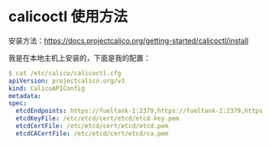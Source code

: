 # calicoctl 使用方法

安装方法：https://docs.projectcalico.org/getting-started/calicoctl/install

我是在本地主机上安装的，下面是我的配置：

```yaml
$ cat /etc/calico/calicoctl.cfg
apiVersion: projectcalico.org/v3
kind: CalicoAPIConfig
metadata:
spec:
  etcdEndpoints: https://fueltank-1:2379,https://fueltank-2:2379,https://fueltank-3:2379
  etcdKeyFile: /etc/etcd/cert/etcd/etcd-key.pem
  etcdCertFile: /etc/etcd/cert/etcd/etcd.pem
  etcdCACertFile: /etc/etcd/cert/etcd/ca.pem
```

